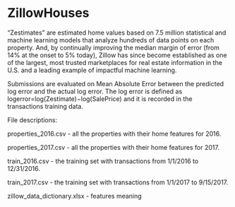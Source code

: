 # ZillowHouses

“Zestimates” are estimated home values based on 7.5 million statistical and machine learning models that analyze hundreds of data points on each property. 
And, by continually improving the median margin of error (from 14% at the onset to 5% today), Zillow has since become established as one of the largest, most trusted marketplaces for real estate information in the U.S. and a leading example of impactful machine learning.

Submissions are evaluated on Mean Absolute Error between the predicted log error and the actual log error. The log error is defined as logerror=log(Zestimate)−log(SalePrice) and it is recorded in the transactions training data.

File descriptions:

properties_2016.csv - all the properties with their home features for 2016.

properties_2017.csv - all the properties with their home features for 2017.

train_2016.csv - the training set with transactions from 1/1/2016 to 12/31/2016.

train_2017.csv - the training set with transactions from 1/1/2017 to 9/15/2017.

zillow_data_dictionary.xlsx - features meaning


